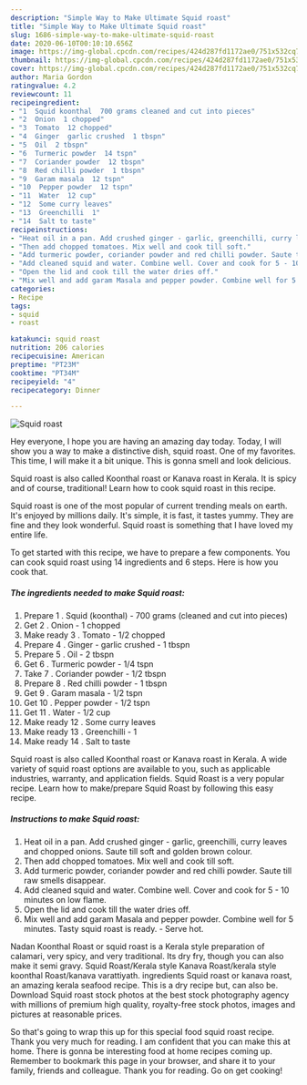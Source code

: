 ```yaml
---
description: "Simple Way to Make Ultimate Squid roast"
title: "Simple Way to Make Ultimate Squid roast"
slug: 1686-simple-way-to-make-ultimate-squid-roast
date: 2020-06-10T00:10:10.656Z
image: https://img-global.cpcdn.com/recipes/424d287fd1172ae0/751x532cq70/squid-roast-recipe-main-photo.jpg
thumbnail: https://img-global.cpcdn.com/recipes/424d287fd1172ae0/751x532cq70/squid-roast-recipe-main-photo.jpg
cover: https://img-global.cpcdn.com/recipes/424d287fd1172ae0/751x532cq70/squid-roast-recipe-main-photo.jpg
author: Maria Gordon
ratingvalue: 4.2
reviewcount: 11
recipeingredient:
- "1  Squid koonthal  700 grams cleaned and cut into pieces"
- "2  Onion  1 chopped"
- "3  Tomato  12 chopped"
- "4  Ginger  garlic crushed  1 tbspn"
- "5  Oil  2 tbspn"
- "6  Turmeric powder  14 tspn"
- "7  Coriander powder  12 tbspn"
- "8  Red chilli powder  1 tbspn"
- "9  Garam masala  12 tspn"
- "10  Pepper powder  12 tspn"
- "11  Water  12 cup"
- "12  Some curry leaves"
- "13  Greenchilli  1"
- "14  Salt to taste"
recipeinstructions:
- "Heat oil in a pan. Add crushed ginger - garlic, greenchilli, curry leaves and chopped onions. Saute till soft and golden brown colour."
- "Then add chopped tomatoes. Mix well and cook till soft."
- "Add turmeric powder, coriander powder and red chilli powder. Saute till raw smells disappear."
- "Add cleaned squid and water. Combine well. Cover and cook for 5 - 10 minutes on low flame."
- "Open the lid and cook till the water dries off."
- "Mix well and add garam Masala and pepper powder. Combine well for 5 minutes. Tasty squid roast is ready. Serve hot."
categories:
- Recipe
tags:
- squid
- roast

katakunci: squid roast 
nutrition: 206 calories
recipecuisine: American
preptime: "PT23M"
cooktime: "PT34M"
recipeyield: "4"
recipecategory: Dinner

---
```



![Squid roast](https://img-global.cpcdn.com/recipes/424d287fd1172ae0/751x532cq70/squid-roast-recipe-main-photo.jpg)

Hey everyone, I hope you are having an amazing day today. Today, I will show you a way to make a distinctive dish, squid roast. One of my favorites. This time, I will make it a bit unique. This is gonna smell and look delicious.

Squid roast is also called Koonthal roast or Kanava roast in Kerala. It is spicy and of course, traditional! Learn how to cook squid roast in this recipe.

Squid roast is one of the most popular of current trending meals on earth. It's enjoyed by millions daily. It's simple, it is fast, it tastes yummy. They are fine and they look wonderful. Squid roast is something that I have loved my entire life.


To get started with this recipe, we have to prepare a few components. You can cook squid roast using 14 ingredients and 6 steps. Here is how you cook that.

<!--inarticleads1-->

##### The ingredients needed to make Squid roast:

1. Prepare 1 . Squid (koonthal) - 700 grams (cleaned and cut into pieces)
1. Get 2 . Onion - 1 chopped
1. Make ready 3 . Tomato - 1/2 chopped
1. Prepare 4 . Ginger - garlic crushed - 1 tbspn
1. Prepare 5 . Oil - 2 tbspn
1. Get 6 . Turmeric powder - 1/4 tspn
1. Take 7 . Coriander powder - 1/2 tbspn
1. Prepare 8 . Red chilli powder - 1 tbspn
1. Get 9 . Garam masala - 1/2 tspn
1. Get 10 . Pepper powder - 1/2 tspn
1. Get 11 . Water - 1/2 cup
1. Make ready 12 . Some curry leaves
1. Make ready 13 . Greenchilli - 1
1. Make ready 14 . Salt to taste


Squid roast is also called Koonthal roast or Kanava roast in Kerala. A wide variety of squid roast options are available to you, such as applicable industries, warranty, and application fields. Squid Roast is a very popular recipe. Learn how to make/prepare Squid Roast by following this easy recipe. 

<!--inarticleads2-->

##### Instructions to make Squid roast:

1. Heat oil in a pan. Add crushed ginger - garlic, greenchilli, curry leaves and chopped onions. Saute till soft and golden brown colour.
1. Then add chopped tomatoes. Mix well and cook till soft.
1. Add turmeric powder, coriander powder and red chilli powder. Saute till raw smells disappear.
1. Add cleaned squid and water. Combine well. Cover and cook for 5 - 10 minutes on low flame.
1. Open the lid and cook till the water dries off.
1. Mix well and add garam Masala and pepper powder. Combine well for 5 minutes. Tasty squid roast is ready. - Serve hot.


Nadan Koonthal Roast or squid roast is a Kerala style preparation of calamari, very spicy, and very traditional. Its dry fry, though you can also make it semi gravy. Squid Roast/Kerala style Kanava Roast/kerala style koonthal Roast/kanava varattiyath. ingredients Squid roast or kanava roast, an amazing kerala seafood recipe. This is a dry recipe but, can also be. Download Squid roast stock photos at the best stock photography agency with millions of premium high quality, royalty-free stock photos, images and pictures at reasonable prices. 

So that's going to wrap this up for this special food squid roast recipe. Thank you very much for reading. I am confident that you can make this at home. There is gonna be interesting food at home recipes coming up. Remember to bookmark this page in your browser, and share it to your family, friends and colleague. Thank you for reading. Go on get cooking!
